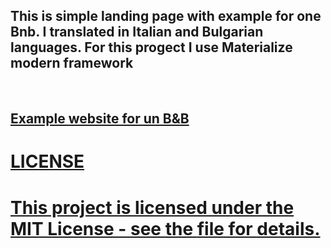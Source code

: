 <h2>This is simple landing page with example for one Bnb. I translated in Italian and Bulgarian languages. For this progect I use Materialize modern framework</h2>
<br>
<h2><a href="https://bluebutterflies.github.io/Example-simple-page-for-company/index.html">Example website for un B&B</h2>
<p>
  <h1> LICENSE <h1/>
  This project is licensed under the MIT License - see the <a href="https://www.udemy.com/course/creare-una-landing-page/"> file for details.
</p>


